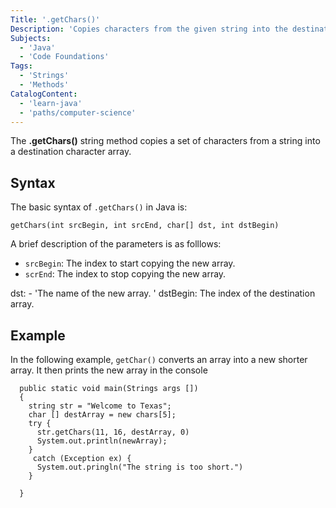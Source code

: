```yaml
---
Title: '.getChars()'
Description: 'Copies characters from the given string into the destination character array.'
Subjects:
  - 'Java'
  - 'Code Foundations'
Tags:
  - 'Strings'
  - 'Methods'
CatalogContent:
  - 'learn-java'
  - 'paths/computer-science'
---
```


The **.getChars()** string method copies a set of characters from a string into a destination character array. 

## Syntax

The basic syntax of `.getChars()` in Java is:

```pseudo
getChars(int srcBegin, int srcEnd, char[] dst, int dstBegin)
```
A brief description of the parameters is as folllows:

- `srcBegin`: The index to start copying the new array.
- `scrEnd`: The index to stop copying the new array.

dst: - 'The name of the new array. '
dstBegin: The index of the destination array.

## Example

In the following example, `getChar()` converts an array into a new shorter array. It then prints the new array in the console 

```class example{
  public static void main(Strings args [])
  {
    string str = "Welcome to Texas";
    char [] destArray = new chars[5];
    try {
      str.getChars(11, 16, destArray, 0)
      System.out.println(newArray);
    }
     catch (Exception ex) {
      System.out.pringln("The string is too short.")
    }
    
  }
```


